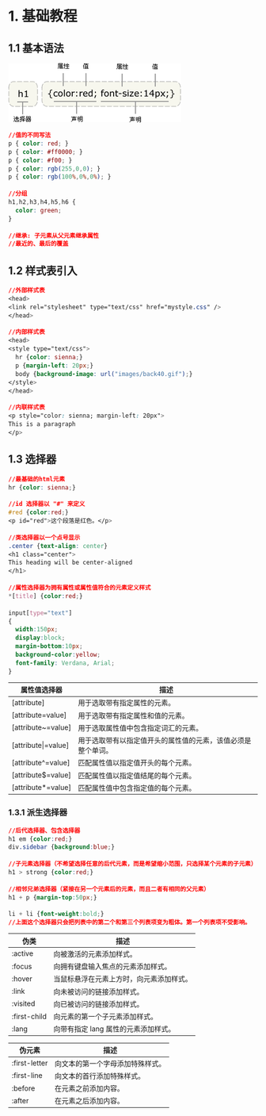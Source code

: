 # 1. 基础教程

## 1.1 基本语法

![选择器](ct_css_selector.gif)

``` css
//值的不同写法
p { color: red; }
p { color: #ff0000; }
p { color: #f00; }
p { color: rgb(255,0,0); }
p { color: rgb(100%,0%,0%); }

//分组
h1,h2,h3,h4,h5,h6 {
  color: green;
}

//继承: 子元素从父元素继承属性
//最近的、最后的覆盖
```

## 1.2 样式表引入

```css
//外部样式表
<head>
<link rel="stylesheet" type="text/css" href="mystyle.css" />
</head>

//内部样式表
<head>
<style type="text/css">
  hr {color: sienna;}
  p {margin-left: 20px;}
  body {background-image: url("images/back40.gif");}
</style>
</head>

//内联样式表
<p style="color: sienna; margin-left: 20px">
This is a paragraph
</p>
```

## 1.3 选择器

```css
//最基础的html元素
hr {color: sienna;}

//id 选择器以 "#" 来定义
#red {color:red;}
<p id="red">这个段落是红色。</p>

//类选择器以一个点号显示
.center {text-align: center}
<h1 class="center">
This heading will be center-aligned
</h1>

//属性选择器为拥有属性或属性值符合的元素定义样式
*[title] {color:red;}

input[type="text"]
{
  width:150px;
  display:block;
  margin-bottom:10px;
  background-color:yellow;
  font-family: Verdana, Arial;
}
```

|属性值选择器|	描述|
|---|---|
|[attribute]|	用于选取带有指定属性的元素。|
|[attribute=value]|	用于选取带有指定属性和值的元素。|
|[attribute~=value]|	用于选取属性值中包含指定词汇的元素。|
|[attribute\|=value]|	用于选取带有以指定值开头的属性值的元素，该值必须是整个单词。|
|[attribute^=value]|	匹配属性值以指定值开头的每个元素。|
|[attribute$=value]|	匹配属性值以指定值结尾的每个元素。|
|[attribute*=value]|	匹配属性值中包含指定值的每个元素。|

### 1.3.1 派生选择器

```css
//后代选择器、包含选择器
h1 em {color:red;}
div.sidebar {background:blue;}

//子元素选择器（不希望选择任意的后代元素，而是希望缩小范围，只选择某个元素的子元素）
h1 > strong {color:red;}

//相邻兄弟选择器（紧接在另一个元素后的元素，而且二者有相同的父元素）
h1 + p {margin-top:50px;}

li + li {font-weight:bold;}
//上面这个选择器只会把列表中的第二个和第三个列表项变为粗体。第一个列表项不受影响。
```

|伪类|	描述|
|---|---|
|:active|	向被激活的元素添加样式。|
|:focus|	向拥有键盘输入焦点的元素添加样式。|
|:hover|	当鼠标悬浮在元素上方时，向元素添加样式。|
|:link|	向未被访问的链接添加样式。|
|:visited|	向已被访问的链接添加样式。|
|:first-child|	向元素的第一个子元素添加样式。|
|:lang|	向带有指定 lang 属性的元素添加样式。|

|伪元素|	描述|
|---|---|
|:first-letter|	向文本的第一个字母添加特殊样式。|
|:first-line|	向文本的首行添加特殊样式。|
|:before|	在元素之前添加内容。|
|:after|	在元素之后添加内容。|

